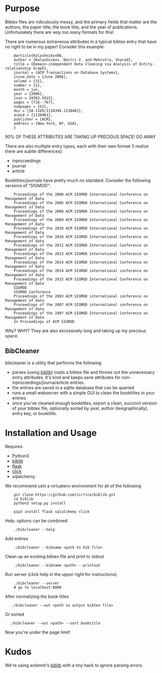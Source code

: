 # Purpose

Bibtex files are ridiculously messy, and the primary fields that matter are the authors, the 
paper title, the book title, and the year of publications.  Unfortunately there are 
_way too many_ formats for this!  

There are numerous extraneous attributes in a typical bibtex entry that have no right
to be in my paper!  Consider this example:


        @article{Kalashnikov06,
        author = {Kalashnikov, Dmitri V. and Mehrotra, Sharad},
        title = {Domain-independent Data Cleaning via Analysis of Entity-relationship Graph},
        journal = {ACM Transactions on Database Systems},
        issue_date = {June 2006},
        volume = {31},
        number = {2},
        month = jun,
        year = {2006},
        issn = {0362-5915},
        pages = {716--767},
        numpages = {52},
        doi = {10.1145/1138394.1138401},
        acmid = {1138401},
        publisher = {ACM},
        address = {New York, NY, USA},
        }

90% OF THESE ATTRIBUTES ARE TAKING UP PRECIOUS SPACE!  GO AWAY

There are also multiple entry types, each with their own format (I realize there are subtle differences):

* inproceedings
* journal
* article

Booktitles/journals have pretty much no standard.  Consider the following versions of "SIGMOD":

        Proceedings of the 2000 ACM SIGMOD International Conference on Management of Data
        Proceedings of the 2006 ACM SIGMOD International Conference on Management of Data
        Proceedings of the 2008 ACM SIGMOD International Conference on Management of Data
        Proceedings of the 2009 ACM SIGMOD International Conference on Management of Data
        Proceedings of the 2010 ACM SIGMOD International Conference on Management of Data
        Proceedings of the 2010 ACM SIGMOD International Conference on Management of data
        Proceedings of the 2012 ACM SIGMOD International Conference on Management of Data
        Proceedings of the 2013 ACM SIGMOD International Conference on Management of Data
        Proceedings of the 2014 ACM SIGMOD International Conference on Management of Data
        Proceedings of the 2014 ACM SIGMOD international conference on Management of data
        Proceedings of the 2015 ACM SIGMOD International Conference on Management of Data
        SIGMOD
        SIGMOD Conference
        Proceedings of the 2003 ACM SIGMOD international conference on Management of data
        Proceedings of the 2007 ACM SIGMOD international conference on Management of data
        Proceedings of the 1997 ACM SIGMOD International Conference on Management of Data
        In Proceedings of ACM SIGMOD

Why? WHY?   They are also excessively long and taking up my precious space.

## BibCleaner

bibcleaner is a utility  that performs the following

* parses (using [biblib](https://github.com/aclements/biblib)) loads a bibtex file and throws out
  the unnecessary entry attributes.  It's kind and keeps sane attributes for non-inproceedings/journa/article
  entries.
* the entries are saved in a sqlite database that can be queried
* runs a small webserver with a simple GUI to clean the booktitles in your entries
* once you've cleaned enough booktitles, export a clean, succinct version of your bibtex file,
  optionally sorted by year, author (lexigraphically), entry key, or booktitle.


# Installation and Usage

Requires

* Python3
* [biblib](https://github.com/sirrice/biblib)
* [flask](http://flask.pocoo.org/)
* [click](click.pocoo.org)
* sqlalchemy


We recommend usin a virtualenv environment for all of the following

        git clone https://github.com/sirrice/biblib.git
        cd biblib
        python3 setup.py install

        pip3 install flask sqlalchemy click 

Help: options can be combined

        ./bibcleaner --help

Add entries

        ./bibcleaner --bibname <path to bib file>

Clean up an existing bibtex file and print to stdout

        ./bibcleaner --bibname <path> --printout

Run server (click help in the upper right for instructions)

        ./bibcleaner --server
        # go to localhost:8000

After normalizing the book titles

       ./bibcleaner --out <path to output bibtex file> 

Or sorted

      ./bibcleaner --out <path> --sort booktitle

Now you're under the page limit!



# Kudos

We're using aclemnt's [biblib](https://github.com/aclements/biblib) with a tiny hack to ignore parsing errors.
